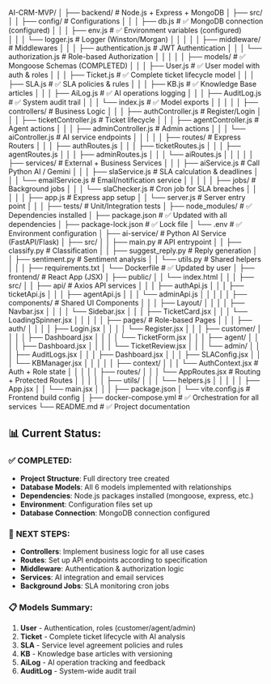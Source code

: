 AI-CRM-MVP/
│
├── backend/                          # Node.js + Express + MongoDB
│   ├── src/
│   │   ├── config/                   # Configurations
│   │   │   ├── db.js                 # ✅ MongoDB connection (configured)
│   │   │   ├── env.js                # ✅ Environment variables (configured)  
│   │   │   └── logger.js             # Logger (Winston/Morgan)
│   │   │
│   │   ├── middleware/               # Middlewares
│   │   │   ├── authentication.js     # JWT Authentication
│   │   │   └── authorization.js      # Role-based Authorization
│   │   │
│   │   ├── models/                   # ✅ Mongoose Schemas (COMPLETED)
│   │   │   ├── User.js               # ✅ User model with auth & roles
│   │   │   ├── Ticket.js             # ✅ Complete ticket lifecycle model
│   │   │   ├── SLA.js                # ✅ SLA policies & rules
│   │   │   ├── KB.js                 # ✅ Knowledge Base articles
│   │   │   ├── AiLog.js              # ✅ AI operations logging
│   │   │   ├── AuditLog.js           # ✅ System audit trail
│   │   │   └── index.js              # ✅ Model exports
│   │   │
│   │   ├── controllers/              # Business Logic
│   │   │   ├── authController.js     # Register/Login
│   │   │   ├── ticketController.js   # Ticket lifecycle
│   │   │   ├── agentController.js    # Agent actions
│   │   │   ├── adminController.js    # Admin actions
│   │   │   └── aiController.js       # AI service endpoints
│   │   │
│   │   ├── routes/                   # Express Routers
│   │   │   ├── authRoutes.js
│   │   │   ├── ticketRoutes.js
│   │   │   ├── agentRoutes.js
│   │   │   ├── adminRoutes.js
│   │   │   └── aiRoutes.js
│   │   │
│   │   ├── services/                 # External + Business Services
│   │   │   ├── aiService.js          # Call Python AI / Gemini
│   │   │   ├── slaService.js         # SLA calculation & deadlines
│   │   │   └── emailService.js       # Email/notification service
│   │   │
│   │   ├── jobs/                     # Background jobs
│   │   │   └── slaChecker.js         # Cron job for SLA breaches
│   │   │
│   │   ├── app.js                    # Express app setup
│   │   └── server.js                 # Server entry point
│   │
│   ├── tests/                        # Unit/Integration tests
│   ├── node_modules/                 # ✅ Dependencies installed
│   ├── package.json                  # ✅ Updated with all dependencies
│   ├── package-lock.json             # ✅ Lock file
│   └── .env                          # ✅ Environment configuration
│
├── ai-service/                       # Python AI Service (FastAPI/Flask)
│   ├── src/
│   │   ├── main.py                   # API entrypoint
│   │   ├── classify.py               # Classification
│   │   ├── suggest_reply.py          # Reply generation
│   │   ├── sentiment.py              # Sentiment analysis
│   │   └── utils.py                  # Shared helpers
│   │
│   ├── requirements.txt
│   └── Dockerfile                    # ✅ Updated by user
│
├── frontend/                         # React App (JSX)
│   ├── public/
│   │   └── index.html
│   │
│   ├── src/
│   │   ├── api/                      # Axios API services
│   │   │   ├── authApi.js
│   │   │   ├── ticketApi.js
│   │   │   ├── agentApi.js
│   │   │   └── adminApi.js
│   │   │
│   │   ├── components/               # Shared UI Components
│   │   │   ├── Layout/
│   │   │   │   ├── Navbar.jsx
│   │   │   │   └── Sidebar.jsx
│   │   │   ├── TicketCard.jsx
│   │   │   └── LoadingSpinner.jsx
│   │   │
│   │   ├── pages/                    # Role-based Pages
│   │   │   ├── auth/
│   │   │   │   ├── Login.jsx
│   │   │   │   └── Register.jsx
│   │   │   ├── customer/
│   │   │   │   ├── Dashboard.jsx
│   │   │   │   └── TicketForm.jsx
│   │   │   ├── agent/
│   │   │   │   ├── Dashboard.jsx
│   │   │   │   └── TicketReview.jsx
│   │   │   └── admin/
│   │   │       ├── AuditLogs.jsx
│   │   │       ├── Dashboard.jsx
│   │   │       ├── SLAConfig.jsx
│   │   │       └── KBManager.jsx
│   │   │
│   │   ├── context/
│   │   │   └── AuthContext.jsx       # Auth + Role state
│   │   │
│   │   ├── routes/
│   │   │   └── AppRoutes.jsx         # Routing + Protected Routes
│   │   │
│   │   ├── utils/
│   │   │   └── helpers.js
│   │   │
│   │   ├── App.jsx
│   │   └── main.jsx
│   │
│   ├── package.json
│   └── vite.config.js                # Frontend build config
│
├── docker-compose.yml                # ✅ Orchestration for all services
└── README.md                         # ✅ Project documentation

## 📊 **Current Status:**

### ✅ **COMPLETED:**
- **Project Structure**: Full directory tree created
- **Database Models**: All 6 models implemented with relationships
- **Dependencies**: Node.js packages installed (mongoose, express, etc.)
- **Environment**: Configuration files set up
- **Database Connection**: MongoDB connection configured

### 🔄 **NEXT STEPS:**
- **Controllers**: Implement business logic for all use cases
- **Routes**: Set up API endpoints according to specification
- **Middleware**: Authentication & authorization logic
- **Services**: AI integration and email services
- **Background Jobs**: SLA monitoring cron jobs

### 📋 **Models Summary:**
1. **User** - Authentication, roles (customer/agent/admin)
2. **Ticket** - Complete ticket lifecycle with AI analysis
3. **SLA** - Service level agreement policies and rules
4. **KB** - Knowledge base articles with versioning
5. **AiLog** - AI operation tracking and feedback
6. **AuditLog** - System-wide audit trail


